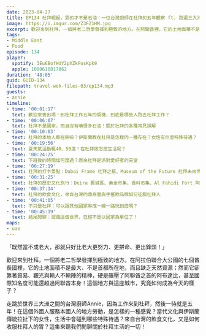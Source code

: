 ```yaml
---
date: 2023-04-27
title: EP134 杜拜崛起，靠的才不是石油！一位台灣廚師在杜拜的五年觀察 ft. 跑遍三大洲的廚師 Annie
image: https://i.imgur.com/Z3FZ1HM.jpg
excerpt: 歡迎來到杜拜，一個將老二哲學發揮到極致的地方。在阿聯酋裡，它的土地面積不是最大、不是首都所在地，而且缺乏天然資源；然而它卻靠著貿易、觀光與輸人不輸陣的精神，硬是碾壓了阿聯酋之首的阿布達比，甚至國際知名度可能還超過阿聯酋本身！這個地方與這座城市，究竟如何成為今天的樣子？這集來聽主廚與旅居杜拜五年的台灣廚師Annie，閒聊關於杜拜生活的一切！
tags:
- Middle East
- Food
episode: 134
player:
  spotify: 3Eu6BofHUY2pXZkFosKpk9
  apple: 1000610817862
duration: '48:05'
guid: GUID-134
filepath: travel-wok-files-03/ep134.mp3
guests:
- annie
timeline:
- time: '00:01:17'
  text: 歡迎來賓出場！到杜拜工作五年的契機，到底是哪些人跑去杜拜工作？
- time: '00:06:07'
  text: 杜拜不是國家，而且沒有噴很多石油！關於杜拜的各種常見誤解
- time: '00:10:03'
  text: 杜拜的本地人都在幹嘛？伊斯蘭教在杜拜是怎樣的一種存在？女性有什麼特殊待遇？
- time: '00:19:56'
  text: 夏天氣溫動輒40、50度！在杜拜該怎麼生活呢？
- time: '00:24:25'
  text: 下班後的時間如何度過？原來杜拜是派對愛好者的天堂
- time: '00:27:19'
  text: 杜拜的打卡景點：Dubai Frame 杜拜之框、Museum of the Future 杜拜未來博物館、Dubai Mall杜拜購物中心與噴泉、Palm Islands 棕櫚島
- time: '00:31:25'
  text: 杜拜的歷史文化旅行：Deira 舊城區、黃金市集、香料市集、Al Fahidi Fort 阿法迪城堡、沙漠遊程
- time: '00:37:34'
  text: 杜拜的飲食文化，來自台灣的鼎泰豐與手搖飲品牌如何征服杜拜人
- time: '00:41:05'
  text: 不只是杜拜：可以跟其他國家串成一線一路玩到底嗎？
- time: '00:45:19'
  text: 結尾閒聊：認識這個世界，已經不是以國家為單位了！
maps:
- uae
---
```

「既然當不成老大，那就只好比老大更努力、更拼命、更出鋒頭！」

歡迎來到杜拜，一個將老二哲學發揮到極致的地方。在阿拉伯聯合大公國的七個酋長國裡，它的土地面積不是最大、不是首都所在地，而且缺乏天然資源；然而它卻靠著貿易、觀光與輸人不輸陣的精神，硬是碾壓了阿聯酋之首的阿布達比，甚至國際知名度可能還超過阿聯酋本身！這個地方與這座城市，究竟如何成為今天的樣子？

走跳於世界三大洲之間的台灣廚師Annie，因為工作來到杜拜，然後一待就是五年！在這個外國人服務本國人的地方勞動，是怎樣的一種感覺？當代文化與伊斯蘭傳統拉扯下的女性，生活中會碰到哪些特殊待遇？來自台灣的飲食文化，又是如何收服杜拜人的胃？這集來聽我們閒聊關於杜拜生活的一切！
